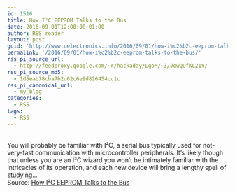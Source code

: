 ```yaml
---
id: 1516
title: How I²C EEPROM Talks to the Bus
date: 2016-09-01T12:00:00+01:00
author: RSS reader
layout: post
guid: 'http://www.uelectronics.info/2016/09/01/how-i%c2%b2c-eeprom-talks-to-the-bus/'
permalink: '/2016/09/01/how-i%c2%b2c-eeprom-talks-to-the-bus/'
rss_pi_source_url:
  - http://feedproxy.google.com/~r/hackaday/LgoM/~3/JowQUfKL21Y/
rss_pi_source_md5:
  - 1d5eab78cba7b2d62c6e9d826454cc1c
rss_pi_canonical_url:
  - my_blog
categories:
  - RSS
tags:
  - RSS
---
```

&#013;  
You will probably be familiar with I²C, a serial bus typically used for not-very-fast communication with microcontroller peripherals. It’s likely though that unless you are an I²C wizard you won’t be intimately familiar with the intricacies of its operation, and each new device will bring a lengthy spell of studying…&#013;  
Source: <a href="http://feedproxy.google.com/~r/hackaday/LgoM/~3/JowQUfKL21Y/" target="_blank">How I²C EEPROM Talks to the Bus</a>
